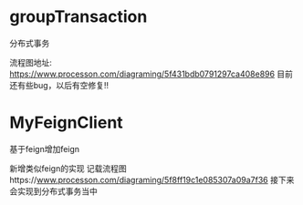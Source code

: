 # groupTransaction
分布式事务


流程图地址:
https://www.processon.com/diagraming/5f431bdb0791297ca408e896
目前还有些bug，以后有空修复!!






# MyFeignClient
基于feign增加feign

新增类似feign的实现
记载流程图https://www.processon.com/diagraming/5f8ff19c1e085307a09a7f36
接下来会实现到分布式事务当中
